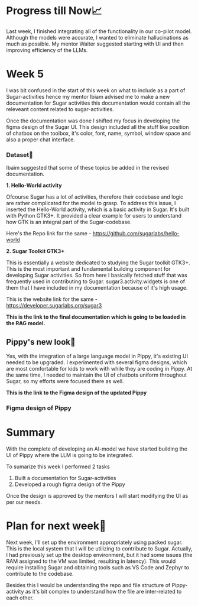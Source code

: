 # Progress till Now📈
Last week, I finished integrating all of the functionality in our co-pilot model. Although the models were accurate, I wanted to eliminate hallucinations as much as possible. 
My mentor Walter suggested starting with UI and then improving efficiency of the LLMs.

# Week 5
I was bit confused in the start of this week on what to include as a part of Sugar-activities hence my mentor Ibiam advised me to make a new documentation for Sugar activities
this documentation would contain all the releveant content related to sugar-activities.

Once the documentation was done I shifted my focus in developing the figma design of the Sugar UI. This design included all the stuff like position of chatbox on the toolbox, it's color, font, name, symbol, window space and also a proper chat interface.


### Dataset🔗
Ibaim suggested that some of these topics be added in the revised documentation.

**1. Hello-World activity**
   
   Ofcourse Sugar has a lot of activities, therefore their codebase and logic are rather complicated for the model to grasp.
   To address this issue, I inserted the Hello-World activity, which is a basic activity in Sugar. It's built with Python GTK3+.
   It provided a clear example for users to understand how GTK is an integral part of the Sugar-codebase.
   
   Here's the Repo link for the same - https://github.com/sugarlabs/hello-world

**2. Sugar Toolkit GTK3+**

   This is essentially a website dedicated to studying the Sugar toolkit GTK3+. This is the most important and fundamental building component for developing Sugar activities.
   So from here I basically fetched stuff that was frequently used in contributing to Sugar. sugar3.activity.widgets is one of them that I have included in my documentation 
   because of it's high usage.

   This is the website link for the same - https://developer.sugarlabs.org/sugar3

**This is the link to the final documentation which is going to be loaded in the RAG model.**


## Pippy's new look🐍
Yes, with the integration of a large language model in Pippy, it's existing UI needed to be upgraded. I experimented with several figma designs, which are most comfortable for kids to work with while they are coding in Pippy. At the same time, I needed to maintain the UI of chatbots uniform throughout Sugar, so my efforts were focused there as well. 

**This is the link to the Figma design of the updated Pippy**


###  Figma design of Pippy


# Summary
With the complete of developing an AI-model we have started building the UI of Pippy where the LLM is going to be integrated.

To sumarize this week I performed 2 tasks
1. Built a documentation for Sugar-activities
2. Developed a rough figma design of the Pippy

Once the design is approved by the mentors I will start modifying the UI as per our needs.

# Plan for next week📝
Next week, I'll set up the environment appropriately using packed sugar. This is the local system that I will be utilizing to contribute to Sugar. Actually, I had previously set up the desktop environment, but it had some issues (the RAM assigned to the VM was limited, resulting in latency). This would require installing Sugar and obtaining tools such as VS Code and Zephyr to contribute to the codebase. 

Besides this I would be understanding the repo and file structure of Pippy-activity as it's bit complex to understand how the file are inter-related to each other.



   



